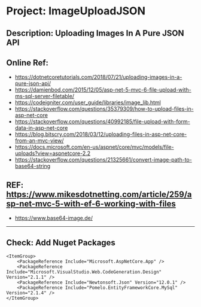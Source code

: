 # Project: ImageUploadJSON
## Description: Uploading Images In A Pure JSON API
## Online Ref: 
* https://dotnetcoretutorials.com/2018/07/21/uploading-images-in-a-pure-json-api/
* https://damienbod.com/2015/12/05/asp-net-5-mvc-6-file-upload-with-ms-sql-server-filetable/
* https://codeigniter.com/user_guide/libraries/image_lib.html
* https://stackoverflow.com/questions/35379309/how-to-upload-files-in-asp-net-core
* https://stackoverflow.com/questions/40992185/file-upload-with-form-data-in-asp-net-core
* https://blog.bitscry.com/2018/03/12/uploading-files-in-asp-net-core-from-an-mvc-view/
* https://docs.microsoft.com/en-us/aspnet/core/mvc/models/file-uploads?view=aspnetcore-2.2
* https://stackoverflow.com/questions/21325661/convert-image-path-to-base64-string
## REF: https://www.mikesdotnetting.com/article/259/asp-net-mvc-5-with-ef-6-working-with-files
* https://www.base64-image.de/

***
## Check: Add Nuget Packages
```
<ItemGroup>
    <PackageReference Include="Microsoft.AspNetCore.App" />
    <PackageReference Include="Microsoft.VisualStudio.Web.CodeGeneration.Design" Version="2.1.1" />
    <PackageReference Include="Newtonsoft.Json" Version="12.0.1" />
    <PackageReference Include="Pomelo.EntityFrameworkCore.MySql" Version="2.1.4" />
</ItemGroup>

```